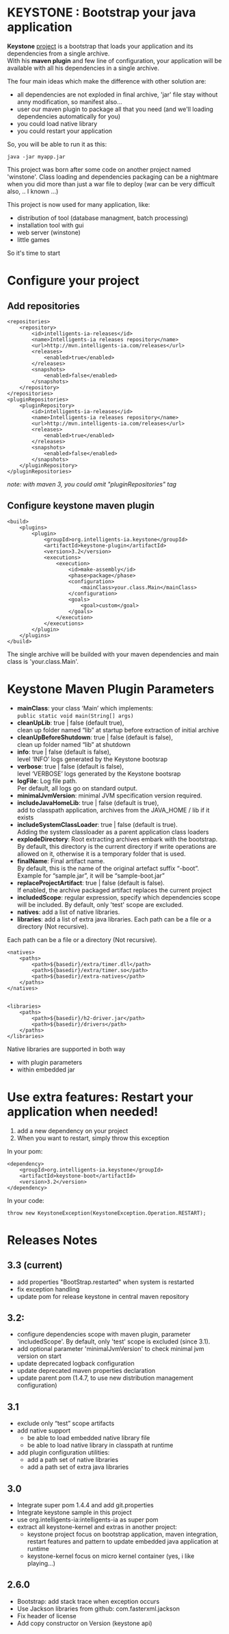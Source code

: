 KEYSTONE : Bootstrap your java application
==========================================


**Keystone** [project](http://intelligents-ia.com/index.php/category/technique/keystone "Keystone Web site") is a bootstrap that loads your application and its dependencies from a single archive.  
With his **maven plugin** and few line of configuration, your application will be available with all his dependencies in a single archive.

The four main ideas which make the difference with other solution are:

* all dependencies are not exploded in final archive, 'jar' file stay without anny modification, so manifest also...
* user our maven plugin to package all that you need (and we'll loading dependencies automatically for you) 
* you could load native library
* you could restart your application 

So, you will be able to run it as this: 

	java -jar myapp.jar


This project was born after some code on another project named 'winstone'. 
Class loading and dependencies packaging can be a nightmare when you did more than just a war file to deploy (war can be very difficult also, .. I known ...)

This project is now used for many application, like:
* distribution of tool (database managment, batch processing)
* installation tool with gui
* web server (winstone)
* little games 

So it's time to start


Configure your project
======================

Add repositories 
----------------

    <repositories>
		<repository>
			<id>intelligents-ia-releases</id>
			<name>Intelligents-ia releases repository</name>
			<url>http://mvn.intelligents-ia.com/releases</url>
			<releases>
				<enabled>true</enabled>
			</releases>
			<snapshots>
				<enabled>false</enabled>
			</snapshots>
		</repository>
	</repositories>
	<pluginRepositories>
		<pluginRepository>
			<id>intelligents-ia-releases</id>
			<name>Intelligents-ia releases repository</name>
			<url>http://mvn.intelligents-ia.com/releases</url>
			<releases>
				<enabled>true</enabled>
			</releases>
			<snapshots>
				<enabled>false</enabled>
			</snapshots>
		</pluginRepository>
	</pluginRepositories>


*note: with maven 3, you could omit "pluginRepositories" tag*


Configure keystone maven plugin
-------------------------------


	<build>
	    <plugins>
	        <plugin>
	            <groupId>org.intelligents-ia.keystone</groupId>
	            <artifactId>keystone-plugin</artifactId>
	            <version>3.2</version>
	            <executions>
	                <execution>
	                    <id>make-assembly</id>
	                    <phase>package</phase>
	                    <configuration>
	                        <mainClass>your.class.Main</mainClass>
	                    </configuration>
	                    <goals>
	                        <goal>custom</goal>
	                    </goals>
	                </execution>
	            </executions>
	        </plugin>
	    </plugins>
	</build>
	
	
The single archive will be builded with your maven dependencies and main class is 'your.class.Main'.




Keystone Maven Plugin Parameters
==================================

* **mainClass**: your class ‘Main’ which implements:  
```public static void main(String[] args) ```
* **cleanUpLib**: true | false (default true),  
clean up folder named “lib” at startup before extraction of initial archive
* **cleanUpBeforeShutdown**: true | false (default is false),  
clean up folder named “lib” at shutdown
* **info**: true | false (default is false),  
level ‘INFO’ logs generated by the Keystone bootsrap
* **verbose**: true | false (default is false),  
level ‘VERBOSE’ logs generated by the Keystone bootsrap
* **logFile**: Log file path.  
Per default, all logs go on standard output.
* **minimalJvmVersion**: minimal JVM specification version required. 
* **includeJavaHomeLib**: true | false (default is true),  
add to classpath application, archives from the JAVA_HOME / lib if it exists
* **includeSystemClassLoader**: true | false (default is true).  
Adding the system classloader as a parent application class loaders
* **explodeDirectory**: Root extracting archives embark with the bootstrap.  
By default, this directory is the current directory if write operations are allowed on it, otherwise it is a temporary folder that is used.
* **finalName**: Final artifact name.  
By default, this is the name of the original artefact suffix “-boot”. Example for “sample.jar”, it will be “sample-boot.jar”
* **replaceProjectArtifact**: true | false (default is false).  
If enabled, the archive packaged artifact replaces the current project
* **includedScope**: regular expression, specify which dependencies scope will be included. By default, only 'test' scope are excluded.
* **natives**: add a list of native libraries.  
* **libraries**: add a list of extra java libraries. Each path can be a file or a directory (Not recursive).


Each path can be a file or a directory (Not recursive).

	<natives>
		<paths>
			<path>${basedir}/extra/timer.dll</path>
			<path>${basedir}/extra/timer.so</path>
			<path>${basedir}/extra-natives</path>
		</paths>
	</natives>


	<libraries>
		<paths>
			<path>${basedir}/h2-driver.jar</path>
			<path>${basedir}/drivers</path>
		</paths>
	</libraries>


Native libraries are supported in both way
* with plugin parameters
* within embedded jar



Use extra features: Restart your application when needed!
=========================================================


1. add a new dependency on your project
2. When you want to restart, simply throw this exception


In your pom:

	<dependency>
		<groupId>org.intelligents-ia.keystone</groupId>
		<artifactId>keystone-boot</artifactId>
		<version>3.2</version>
	</dependency>



In your code:

	throw new KeystoneException(KeystoneException.Operation.RESTART);





Releases Notes
==============

3.3 (current)
------------

* add properties "BootStrap.restarted" when system is restarted
* fix exception handling
* update pom for release keystone in central maven repository

3.2:
----

* configure dependencies scope with maven plugin, parameter 'includedScope'. By default, only 'test' scope is excluded (since 3.1).
* add optional parameter 'minimalJvmVersion' to check minimal jvm version on start
* update deprecated logback configuration
* update deprecated maven properties declaration
* update parent pom (1.4.7, to use new distribution management configuration)

3.1
------

* exclude only “test” scope artifacts
* add native support
    * be able to load embedded native library file
    * be able to load native library in classpath at runtime
* add plugin configuration utilities:
    * add a path set of native libraries
    * add a path set of extra java libraries

3.0
------

* Integrate super pom 1.4.4 and add git.properties
* Integrate keystone sample in this project
* use org.intelligents-ia:intelligents-ia as super pom
* extract all keystone-kernel and extras in another project:
    * keystone project focus on bootstrap application, maven integration, restart features and pattern to update embedded java application at runtime
    * keystone-kernel focus on micro kernel container (yes, i like playing…)

2.6.0
--------

* Bootstrap: add stack trace when exception occurs
* Use Jackson libraries from github: com.fasterxml.jackson
* Fix header of license
* Add copy constructor on Version (keystone api)

